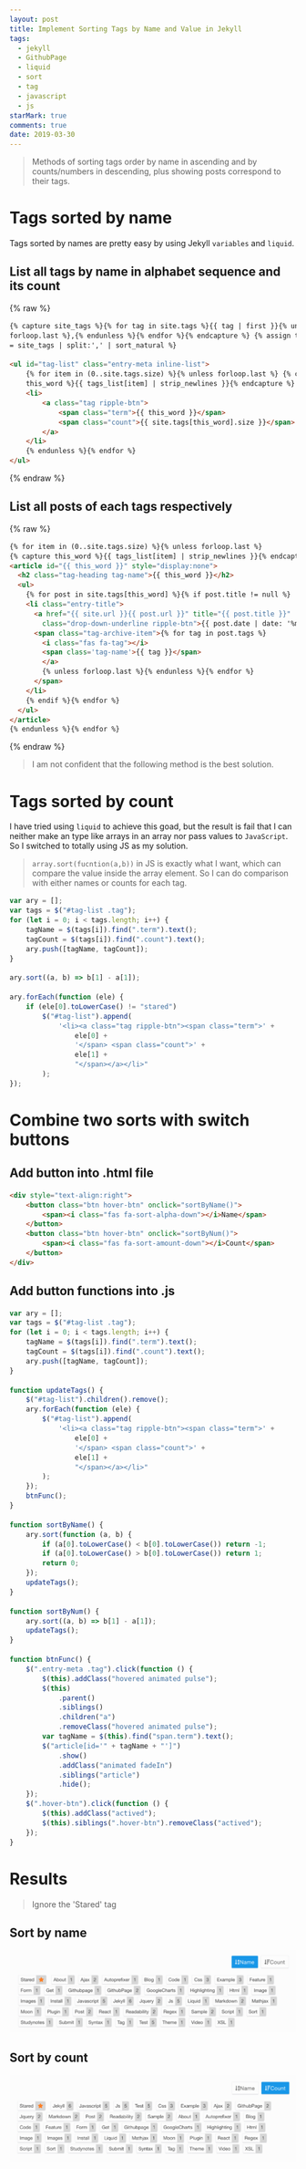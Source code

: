 ```yaml
---
layout: post
title: Implement Sorting Tags by Name and Value in Jekyll
tags:
  - jekyll
  - GithubPage
  - liquid
  - sort
  - tag
  - javascript
  - js
starMark: true
comments: true
date: 2019-03-30
---
```


> Methods of sorting tags order by name in ascending and by counts/numbers in descending, plus showing posts correspond to their tags.

# Tags sorted by name

Tags sorted by names are pretty easy by using Jekyll `variables` and `liquid`.

## List all tags by name in alphabet sequence and its count

{% raw %}

```html
{% capture site_tags %}{% for tag in site.tags %}{{ tag | first }}{% unless
forloop.last %},{% endunless %}{% endfor %}{% endcapture %} {% assign tags_list
= site_tags | split:',' | sort_natural %}

<ul id="tag-list" class="entry-meta inline-list">
    {% for item in (0..site.tags.size) %}{% unless forloop.last %} {% capture
    this_word %}{{ tags_list[item] | strip_newlines }}{% endcapture %}
    <li>
        <a class="tag ripple-btn">
            <span class="term">{{ this_word }}</span>
            <span class="count">{{ site.tags[this_word].size }}</span>
        </a>
    </li>
    {% endunless %}{% endfor %}
</ul>
```

{% endraw %}

## List all posts of each tags respectively

{% raw %}

```html
{% for item in (0..site.tags.size) %}{% unless forloop.last %}
{% capture this_word %}{{ tags_list[item] | strip_newlines }}{% endcapture %}
<article id="{{ this_word }}" style="display:none">
  <h2 class="tag-heading tag-name">{{ this_word }}</h2>
  <ul>
    {% for post in site.tags[this_word] %}{% if post.title != null %}
    <li class="entry-title">
      <a href="{{ site.url }}{{ post.url }}" title="{{ post.title }}"
        class="drop-down-underline ripple-btn">{{ post.date | date: '%m/%d/%Y' }} ---- {{ post.title }}</a>
      <span class="tag-archive-item">{% for tag in post.tags %}
        <i class="fas fa-tag"></i>
        <span class='tag-name'>{{ tag }}</span>
        </a>
        {% unless forloop.last %}{% endunless %}{% endfor %}
      </span>
    </li>
    {% endif %}{% endfor %}
  </ul>
</article>
{% endunless %}{% endfor %}
```

{% endraw %}

> I am not confident that the following method is the best solution.

# Tags sorted by count

I have tried using `liquid` to achieve this goad, but the result is fail that I can neither make an type like arrays in an array nor pass values to `JavaScript`. So I switched to totally using JS as my solution.

> `array.sort(fucntion(a,b))` in JS is exactly what I want, which can compare the value inside the array element. So I can do comparison with either names or counts for each tag.

```javascript
var ary = [];
var tags = $("#tag-list .tag");
for (let i = 0; i < tags.length; i++) {
    tagName = $(tags[i]).find(".term").text();
    tagCount = $(tags[i]).find(".count").text();
    ary.push([tagName, tagCount]);
}

ary.sort((a, b) => b[1] - a[1]);

ary.forEach(function (ele) {
    if (ele[0].toLowerCase() != "stared")
        $("#tag-list").append(
            '<li><a class="tag ripple-btn"><span class="term">' +
                ele[0] +
                '</span> <span class="count">' +
                ele[1] +
                "</span></a></li>"
        );
});
```

# Combine two sorts with switch buttons

## Add button into .html file

```html
<div style="text-align:right">
    <button class="btn hover-btn" onclick="sortByName()">
        <span><i class="fas fa-sort-alpha-down"></i>Name</span>
    </button>
    <button class="btn hover-btn" onclick="sortByNum()">
        <span><i class="fas fa-sort-amount-down"></i>Count</span>
    </button>
</div>
```

## Add button functions into .js

```javascript
var ary = [];
var tags = $("#tag-list .tag");
for (let i = 0; i < tags.length; i++) {
    tagName = $(tags[i]).find(".term").text();
    tagCount = $(tags[i]).find(".count").text();
    ary.push([tagName, tagCount]);
}

function updateTags() {
    $("#tag-list").children().remove();
    ary.forEach(function (ele) {
        $("#tag-list").append(
            '<li><a class="tag ripple-btn"><span class="term">' +
                ele[0] +
                '</span> <span class="count">' +
                ele[1] +
                "</span></a></li>"
        );
    });
    btnFunc();
}

function sortByName() {
    ary.sort(function (a, b) {
        if (a[0].toLowerCase() < b[0].toLowerCase()) return -1;
        if (a[0].toLowerCase() > b[0].toLowerCase()) return 1;
        return 0;
    });
    updateTags();
}

function sortByNum() {
    ary.sort((a, b) => b[1] - a[1]);
    updateTags();
}

function btnFunc() {
    $(".entry-meta .tag").click(function () {
        $(this).addClass("hovered animated pulse");
        $(this)
            .parent()
            .siblings()
            .children("a")
            .removeClass("hovered animated pulse");
        var tagName = $(this).find("span.term").text();
        $("article[id='" + tagName + "']")
            .show()
            .addClass("animated fadeIn")
            .siblings("article")
            .hide();
    });
    $(".hover-btn").click(function () {
        $(this).addClass("actived");
        $(this).siblings(".hover-btn").removeClass("actived");
    });
}
```

# Results

> Ignore the 'Stared' tag

## Sort by name

![](https://github.com/Lei1025/ImgRepo/blob/master/myblog/WX20190331-041828@2x.png?raw=true)

## Sort by count

![](https://github.com/Lei1025/ImgRepo/blob/master/myblog/WX20190331-041840@2x.png?raw=true)
